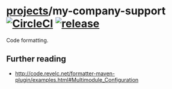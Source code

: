 # [projects](http://ivans-innovation-lab.github.io/projects)/my-company-support [![CircleCI](https://circleci.com/gh/ivans-innovation-lab/my-company-support.svg?style=svg)](https://circleci.com/gh/ivans-innovation-lab/my-company-support) [![release](http://github-release-version.herokuapp.com/github/ivans-innovation-lab/my-company-support/release.svg?style=flat)](https://github.com/ivans-innovation-lab/my-company-support/releases/latest)
Code formatting.

## Further reading

- http://code.revelc.net/formatter-maven-plugin/examples.html#Multimodule_Configuration

